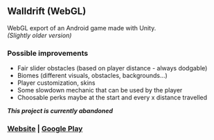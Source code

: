 ## Walldrift (WebGL)  
WebGL export of an Android game made with Unity.  
*(Slightly older version)*  

### Possible improvements
- Fair slider obstacles (based on player distance - always dodgable)
- Biomes (different visuals, obstacles, backgrounds...)
- Player customization, skins
- Some slowdown mechanic that can be used by the player
- Choosable perks maybe at the start and every x distance travelled

***This project is currently abandoned***

### <a href="https://terrasic.me/">Website</a> | <a href="https://play.google.com/store/apps/details?id=com.Terrasic.Walldrift&pcampaignid=pcampaignidMKT-Other-global-all-co-prtnr-py-PartBadge-Mar2515-1">Google Play</a>
